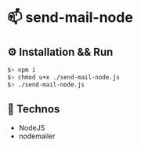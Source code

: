 # 📫 send-mail-node

## ⚙️ Installation && Run

```bash
$> npm i
$> chmod u+x ./send-mail-node.js
$> ./send-mail-node.js
```

## 🔎 Technos

- NodeJS
- nodemailer

